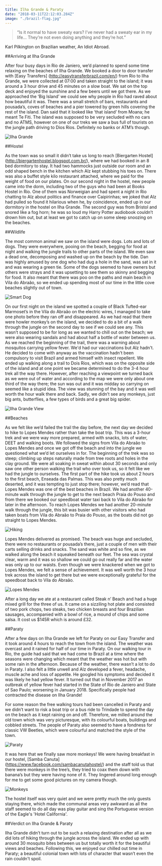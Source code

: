 ```yaml
---
title: Ilha Grande & Paraty
date: "2018-03-11T22:12:03.284Z"
image: "./brazil-flag.jpg"
---
```


>“Is it normal to have sweaty ears? I’ve never had a sweaty ear in my life… They’re not even doing anything and they’re hot.”

Karl Pilkington on Brazilian weather, An Idiot Abroad.

##Arriving at Ilha Grande

After four busy days in Rio de Janiero, we’d planned to spend some time relaxing on the beaches of Ilha Grande. We booked a door to door transfer with [Easy Transfers] (http://easytransferbrazil.com/en/) from Rio to Ilha Grande, we were collected at 07:00 and taken straight to the island; it was around a 3 hour drive and 45 minutes on a slow boat. We sat on the top deck and enjoyed the sunshine and a few beers until we got there. As we approached the ‘Big Island’ we could see why people in Rio had raved about how beautiful it was. There was a small stretch of bars, restaurants and pousada’s, coves of beaches and a pier towered by green hills covering the rest of the island. Dan said that it looked like ‘that island’ from Moana; he meant Te Fiti. The island was supposed to be very secluded with no cars and no ATMS, however on one of our treks we saw a bus full of tourists on the jungle path driving to Dios Rios. Definitely no banks or ATM’s though.

![Ilha Grande](./ilha-grande.jpg "Ilha Grande")

##Hostel

As the town was so small it didn’t take us long to reach [Biergarten Hostel] (http://biergartenhostel.blogspot.com.br/), where we had booked in an 8 bed dormitory to stay. It had two hammocks just outside our room and an odd shaped bench in the kitchen which Alz kept stubbing his toes on.  There was also a buffet style kilo restaurant attached, where we paid for the weight of food on our plates. On our second night in the hostel, new people came into the dorm, including two of the guys who had been at Books Hostel in Rio. One of them was Norweigian and had spent a night in Rio chatting to Alz about politics and finance over Caipirinhas; we joked that Alz had pulled so found it hilarious when he, by coincidence, ended up in our dormitory in the hostel on Ilha Grande. The second guy was from Bristol and snored like a fog horn; he was so loud my Harry Potter audiobook couldn’t drown him out, but at least we got to catch up on some sleep snoozing on the beaches.

##Wildlife

The most common animal we saw on the island were dogs. Lots and lots of dogs. They were everywhere, pooing on the beach, begging for food at night and walking the jungle trails to other parts of the island. We even saw a dead one, decomposing and washed up on the beach by the tide. Dan was highly amused by one dog who had dug a hole in the sand, was sat in it and was wearing a green tie. Some of the dogs seemed to have owners but others were strays and it was upsetting to see them so skinny and begging for food. It also meant that there was poo on the paths and main beach in Vila do Abraão, so we ended up spending most of our time in the little cove beaches slightly out of town.

![Smart Dog](./smart-dog.jpg "Smart Dog")

On our first night on the island we spotted a couple of Black Tufted-ear Marmoset’s in the Vila do Abraão on the electric wires, I managed to take one photo before they ran off and disappeared. As we had read that there were howler monkey’s on the island, we decided to do a bit of a walk through the jungle on the second day to see if we could see any. This wasn’t supposed to be for long as we wanted to chill out on the beach; we were also wearing sandals and had about half a bottle of water between us. As we reached the beginning of the trail, there was  a warning about mosquitos carrying yellow fever. We'd had our vaccinations but Alz hadn't. He decided to come with anyway as the vaccination hadn't been compulsory to visit Brazil and armed himself with insect repellent. We ended up walking along a trail to Dois Rios, which was on the opposite side of the island and at one point we became determined to do the 3-4 hour trek all the way there. However, after reaching a viewpoint we turned back as we were out of water and according to the map we were only about one third of the way there; the sun was out and it was midday so carrying on seemed like a stupid idea. The view was stunning of the bay and it was well worth the hour walk there and back. Sadly, we didn’t see any monkeys, just big ants, butterflies, a few types of birds and a great big spider.

![Ilha Grande View](./ilha-grande-view.jpg "Ilha Grande View")

##Beaches

As we felt like we’d failed the trail the day before, the next day we decided to hike to Lopes Mendes rather than take the boat trip. This was a 3-hour trek and we were way more prepared, armed with snacks, lots of water, DEET and walking boots. We followed the signs from Vila do Abraão to Lopes Mendes and once we got off the beach and into the jungle we questioned what we’d let ourselves in for. The beginning of the trek was so steep; climbing up steps naturally made from tree roots and holes in the clay ground. We were all soaking in sweat within about 30 seconds and only saw one other person walking the trail who over took us, so it felt like we had the jungle to ourselves. The first part of the hike took us about 2 hours to the first beach, Enseada das Palmas. This was also pretty much deserted, and it was tempting to just stop there; however, we’d read that Lopes Mendes was one of the best beaches in Brazil. We had another 40-minute walk through the jungle to get to the next beach Praia do Pouso and from there we booked our speedboat water taxi back to Vila do Abraão for later in the afternoon. To reach Lopes Mendes we had another 20-minute walk through the jungle, this bit was busier with other visitors who had taken boats from Vila do Abraão to Praia do Pouso, as the boats did not go straight to Lopes Mendes.

![Hiking](./hiking.jpg "Hiking")

Lopes Mendes delivered as promised. The beach was huge and secluded, there were no restaurants or pousada’s there, just a couple of men with their carts selling drinks and snacks. The sand was white and so fine, as we walked along the beach it squeaked beneath our feet. The sea was crystal clear, warm and it was so shallow we could go out really far and the water was only up to our waists.  Even though we were knackered when we got to Lopes Mendes, we felt a sense of achievement. It was well worth the 3 hour trek across the island to get there but we were exceptionally grateful for the speedboat back to Vila do Abraão.

![Lopes Mendes](./lopes-mendes.jpg "Lopes Mendes")

After a long day we ate at a restaurant called Steak n’ Beach and had a huge mixed grill for the three of us. It came on a sizziling hot plate and consisted of two pork chops, two steaks, two chicken breasts and four Brazilian sausages, accompanied with a bowl of rice, a mound of chips and some salsa. It cost us $145R which is around £32.

##Paraty

After a few days on Ilha Grande we left for Paraty on our Easy Transfer and it took around 4 hours to reach the town from the island. The weather was overcast and it rained for half of our time in Paraty. On our walking tour in Rio, the guide had said that we had come to Brazil at a time where the seasons were changing which meant that the weather was hot but with some rain in the afternoon. Because of the weather, there wasn’t a lot to do in Paraty. I also felt a little unwell and Alz developed a fever, headache, muscle ache and loss of appetite. He googled his symptoms and decided it was likely he had yellow fever. It turned out that in November 2017 an outbreak of yellow fever had started in the State of Rio de Janiero and State of Sao Paulo; worsening in January 2018. Specifically people had contracted the disease on Ilha Grande!

For some reason the free walking tours had been cancelled in Paraty and we didn’t want to risk a boat trip or a bus ride to Trindade to spend the day on the beach as it kept raining on and off. Therefore, we milled around the old town which was very picturesque, with its colourful boats, buildings and cobbled streets. The people of Paraty also seemed to have a fondness for classic VW Beetles, which were colourful and matched the style of the town.

![Paraty](./paraty.jpg "Paraty")

It was here that we finally saw more monkeys! We were having breakfast in our hostel, [Samba Canuta] (https://www.facebook.com/sambacanutahostel/) and the staff told us that there were monkeys in the tree’s, they tried to coax them down with banana’s but they were having none of it. They lingered around long enough for me to get some good pictures on my camera though.

![Monkeys](./monkeys.jpg "Monkeys")

 The hostel itself was very quiet and we were pretty much the only guests staying there, which made the communal areas very awkward as all the staff seemed to do all day was play guitar and sing the Portuguese version of the Eagle's 'Hotel California'.

##Verdict on Ilha Grande & Paraty

Ilha Grande didn’t turn out to be such a relaxing destination after all as we did lots of hiking through the jungle across the island. We ended up with around 30 mosquito bites between us but totally worth it for the beautiful views and beaches. Following this, we enjoyed our chilled out time in Paraty; a beautiful colonial town with lots of character that wasn’t even the rain couldn't spoil.
